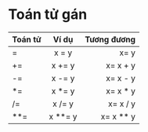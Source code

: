# Toán tử gán
|Toán tử     |  Ví dụ    | Tương đương |
| ------- | :---------:| --------:|
| = | x = y| x= y|
| += | x += y| x= x + y|
| -= | x -= y| x= x -  y|
| *= | x *= y| x= x * y|
| /= | x /= y| x= x / y|
| **= | x **= y| x= x ** y|